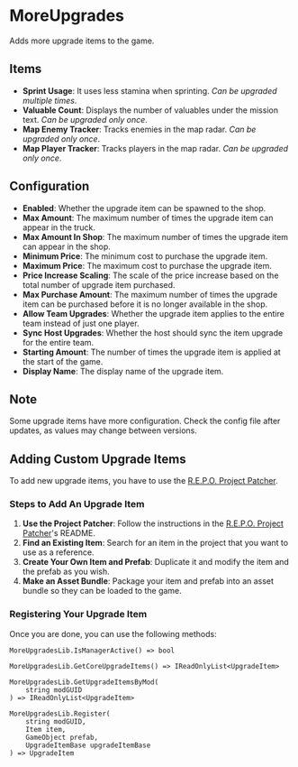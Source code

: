 # MoreUpgrades
Adds more upgrade items to the game.
## Items
- **Sprint Usage**: It uses less stamina when sprinting. *Can be upgraded multiple times*.
- **Valuable Count**: Displays the number of valuables under the mission text. *Can be upgraded only once*.
- **Map Enemy Tracker**: Tracks enemies in the map radar. *Can be upgraded only once*.
- **Map Player Tracker**: Tracks players in the map radar. *Can be upgraded only once*.
## Configuration
- **Enabled**: Whether the upgrade item can be spawned to the shop.
- **Max Amount**: The maximum number of times the upgrade item can appear in the truck.
- **Max Amount In Shop**: The maximum number of times the upgrade item can appear in the shop.
- **Minimum Price**: The minimum cost to purchase the upgrade item.
- **Maximum Price**: The maximum cost to purchase the upgrade item.
- **Price Increase Scaling**: The scale of the price increase based on the total number of upgrade item purchased.
- **Max Purchase Amount**: The maximum number of times the upgrade item can be purchased before it is no longer available in the shop.
- **Allow Team Upgrades**: Whether the upgrade item applies to the entire team instead of just one player.
- **Sync Host Upgrades**: Whether the host should sync the item upgrade for the entire team.
- **Starting Amount**: The number of times the upgrade item is applied at the start of the game.
- **Display Name**: The display name of the upgrade item.
## Note
Some upgrade items have more configuration.
Check the config file after updates, as values may change between versions.
## Adding Custom Upgrade Items
To add new upgrade items, you have to use the [R.E.P.O. Project Patcher](https://github.com/Kesomannen/unity-repo-project-patcher).
### Steps to Add An Upgrade Item
1. **Use the Project Patcher**: Follow the instructions in the [R.E.P.O. Project Patcher](https://github.com/Kesomannen/unity-repo-project-patcher)'s README.
2. **Find an Existing Item**: Search for an item in the project that you want to use as a reference.
3. **Create Your Own Item and Prefab**: Duplicate it and modify the item and the prefab as you wish.
4. **Make an Asset Bundle**: Package your item and prefab into an asset bundle so they can be loaded to the game.
### Registering Your Upgrade Item
Once you are done, you can use the following methods:  
```
MoreUpgradesLib.IsManagerActive() => bool

MoreUpgradesLib.GetCoreUpgradeItems() => IReadOnlyList<UpgradeItem>

MoreUpgradesLib.GetUpgradeItemsByMod(
    string modGUID
) => IReadOnlyList<UpgradeItem>

MoreUpgradesLib.Register(
    string modGUID,
    Item item,
    GameObject prefab,
    UpgradeItemBase upgradeItemBase
) => UpgradeItem
```
